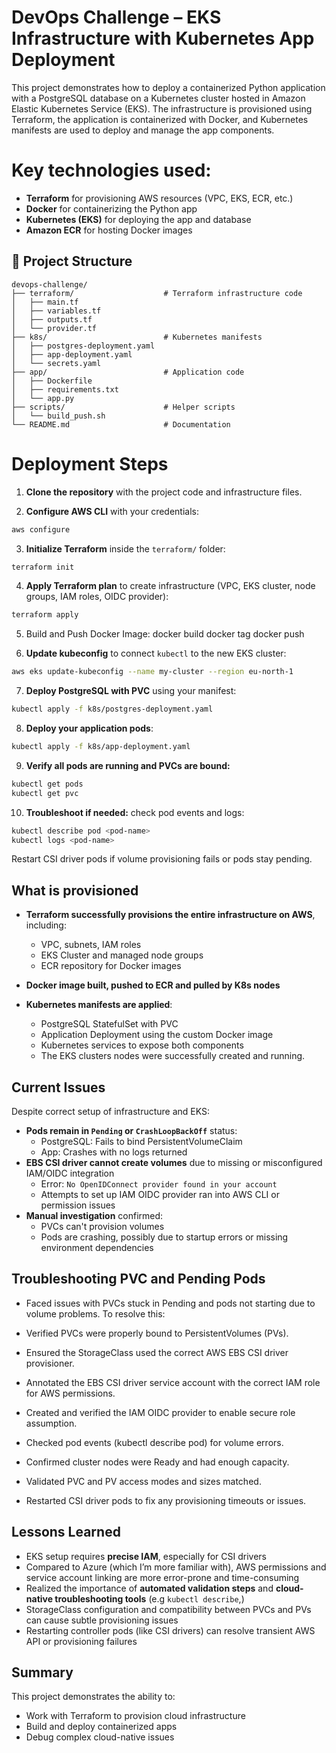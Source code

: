 # DevOps Challenge – EKS Infrastructure with Kubernetes App Deployment

This project demonstrates how to deploy a containerized Python application with a PostgreSQL database on a Kubernetes cluster hosted in Amazon Elastic Kubernetes Service (EKS). The infrastructure is provisioned using Terraform, the application is containerized with Docker, and Kubernetes manifests are used to deploy and manage the app components.

# Key technologies used:

- **Terraform** for provisioning AWS resources (VPC, EKS, ECR, etc.)
- **Docker** for containerizing the Python app
- **Kubernetes (EKS)** for deploying the app and database
- **Amazon ECR** for hosting Docker images


## 📌 Project Structure

```text
devops-challenge/
├── terraform/                    # Terraform infrastructure code
│   ├── main.tf
│   ├── variables.tf
│   ├── outputs.tf
│   └── provider.tf
├── k8s/                          # Kubernetes manifests
│   ├── postgres-deployment.yaml
│   ├── app-deployment.yaml
│   └── secrets.yaml
├── app/                          # Application code
│   ├── Dockerfile
│   ├── requirements.txt
│   └── app.py
├── scripts/                      # Helper scripts
│   └── build_push.sh
└── README.md                     # Documentation
```
# Deployment Steps

1. **Clone the repository** with the project code and infrastructure files.

2. **Configure AWS CLI** with your credentials:
```bash
aws configure
```

3. **Initialize Terraform** inside the `terraform/` folder:
```bash
terraform init
```

4. **Apply Terraform plan** to create infrastructure (VPC, EKS cluster, node groups, IAM roles, OIDC provider):
```bash
terraform apply
```
5. Build and Push Docker Image:
docker build
docker tag
docker push

7. **Update kubeconfig** to connect `kubectl` to the new EKS cluster:
```bash
aws eks update-kubeconfig --name my-cluster --region eu-north-1
```

7. **Deploy PostgreSQL with PVC** using your manifest:
```bash
kubectl apply -f k8s/postgres-deployment.yaml
```

8. **Deploy your application pods**:
```bash
kubectl apply -f k8s/app-deployment.yaml
```

9. **Verify all pods are running and PVCs are bound:**
```bash
kubectl get pods
kubectl get pvc
```

10. **Troubleshoot if needed:** check pod events and logs:
```bash
kubectl describe pod <pod-name>
kubectl logs <pod-name>
```
Restart CSI driver pods if volume provisioning fails or pods stay pending.


## What is provisioned

- **Terraform successfully provisions the entire infrastructure on AWS**, including:
  - VPC, subnets, IAM roles
  - EKS Cluster and managed node groups
  - ECR repository for Docker images

- **Docker image built, pushed to ECR and pulled by K8s nodes**

- **Kubernetes manifests are applied**:
  - PostgreSQL StatefulSet with PVC
  - Application Deployment using the custom Docker image
  - Kubernetes services to expose both components
  - The EKS clusters nodes were successfully created and running.

## Current Issues

Despite correct setup of infrastructure and EKS:

- **Pods remain in `Pending` or `CrashLoopBackOff`** status:
  - PostgreSQL: Fails to bind PersistentVolumeClaim
  - App: Crashes with no logs returned
- **EBS CSI driver cannot create volumes** due to missing or misconfigured IAM/OIDC integration
  - Error: `No OpenIDConnect provider found in your account`
  - Attempts to set up IAM OIDC provider ran into AWS CLI or permission issues
- **Manual investigation** confirmed:
  - PVCs can't provision volumes
  - Pods are crashing, possibly due to startup errors or missing environment dependencies

 ## Troubleshooting PVC and Pending Pods

 - Faced issues with PVCs stuck in Pending and pods not starting due to volume problems. To resolve this:

  - Verified PVCs were properly bound to PersistentVolumes (PVs).
  
  - Ensured the StorageClass used the correct AWS EBS CSI driver provisioner.
  
  - Annotated the EBS CSI driver service account with the correct IAM role for AWS permissions.
  
  - Created and verified the IAM OIDC provider to enable secure role assumption.
  
  - Checked pod events (kubectl describe pod) for volume errors.
  
  - Confirmed cluster nodes were Ready and had enough capacity.
  
  - Validated PVC and PV access modes and sizes matched.
  
  - Restarted CSI driver pods to fix any provisioning timeouts or issues.

##  Lessons Learned

- EKS setup requires **precise IAM**, especially for CSI drivers
- Compared to Azure (which I’m more familiar with), AWS permissions and service account linking are more error-prone and time-consuming
- Realized the importance of **automated validation steps** and **cloud-native troubleshooting tools** (e.g  `kubectl describe`,)
- StorageClass configuration and compatibility between PVCs and PVs can cause subtle provisioning issues
- Restarting controller pods (like CSI drivers) can resolve transient AWS API or provisioning failures



##  Summary

This project demonstrates the ability to:

- Work with Terraform to provision cloud infrastructure
- Build and deploy containerized apps
- Debug complex cloud-native issues 

